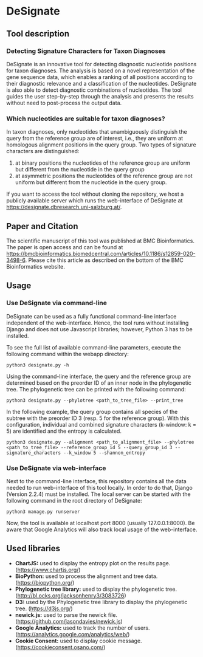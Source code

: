 # DeSignate


## Tool description

### Detecting Signature Characters for Taxon Diagnoses
DeSignate is an innovative tool for detecting diagnostic nucleotide positions for taxon diagnoses. The analysis is based on a novel representation of the gene sequence data, which enables a ranking of all positions according to their diagnostic relevance and a classification of the nucleotides. DeSignate is also able to detect diagnostic combinations of nucleotides. The tool guides the user step-by-step through the analysis and presents the results without need to post-process the output data.

### Which nucleotides are suitable for taxon diagnoses?
In taxon diagnoses, only nucleotides that unambiguously distinguish the query from the reference group are of interest, i.e., they are uniform at homologous alignment positions in the query group. Two types of signature characters are distinguished:
1. at binary positions the nucleotides of the reference group are uniform but different from the nucleotide in the query group
2. at asymmetric positions the nucleotides of the reference group are not uniform but different from the nucleotide in the query group.


If you want to access the tool without cloning the repository, we host a publicly available server which runs the web-interface of DeSignate at https://designate.dbresearch.uni-salzburg.at/.


## Paper and Citation
The scientific manuscript of this tool was published at BMC Bioinformatics. The paper is open access and can be found at https://bmcbioinformatics.biomedcentral.com/articles/10.1186/s12859-020-3498-6. Please cite this article as described on the bottom of the BMC Bioinformatics website.


## Usage

### Use DeSignate via command-line

DeSignate can be used as a fully functional command-line interface independent of the web-interface. Hence, the tool runs without installing Django and does not use Javascript libraries; however, Python 3 has to be installed.

To see the full list of available command-line parameters, execute the following command within the webapp directory:
```
python3 designate.py -h
```
Using the command-line interface, the query and the reference group are determined based on the preorder ID of an inner node in the phylogenetic tree. The phylogenetic tree can be printed with the following command:
```
python3 designate.py --phylotree <path_to_tree_file> --print_tree
```
In the following example, the query group contains all species of the subtree with the preorder ID 3 (resp. 5 for the reference group). With this configuration, individual and combined signature characters (k-window: k = 5) are identified and the entropy is calculated.
```
python3 designate.py --alignment <path_to_alignment_file> --phylotree <path_to_tree_file> --reference_group_id 5 --query_group_id 3 --signature_characters --k_window 5 --shannon_entropy
```

### Use DeSignate via web-interface

Next to the command-line interface, this repository contains all the data needed to run web-interface of this tool locally. In order to do that, Django (Version 2.2.4) must be installed. The local server can be started with the following command in the root directory of DeSignate:
```
python3 manage.py runserver
```
Now, the tool is available at localhost port 8000 (usually 127.0.0.1:8000).
Be aware that Google Analytics will also track local usage of the web-interface.


## Used libraries
- **ChartJS:** used to display the entropy plot on the results page. (https://www.chartjs.org/)
- **BioPython:** used to process the alignment and tree data. (https://biopython.org/)
- **Phylogenetic tree library:** used to display the phylogenetic tree. (http://bl.ocks.org/jacksonhenry3/3083726)
- **D3:** used by the Phylogenetic tree library to display the phylogenetic tree. (https://d3js.org/)
- **newick.js:** used to parse the newick file. (https://github.com/jasondavies/newick.js)
- **Google Analytics:** used to track the number of users. (https://analytics.google.com/analytics/web/)
- **Cookie Consent:** used to display cookie message. (https://cookieconsent.osano.com/)
